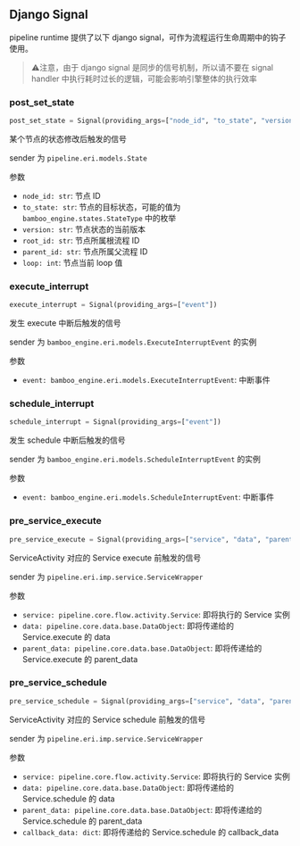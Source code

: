 
## Django Signal

pipeline runtime 提供了以下 django signal，可作为流程运行生命周期中的钩子使用。

> ⚠️注意，由于 django signal 是同步的信号机制，所以请不要在 signal handler 中执行耗时过长的逻辑，可能会影响引擎整体的执行效率

### post_set_state

```python
post_set_state = Signal(providing_args=["node_id", "to_state", "version", "root_id", "parent_id", "loop"])
```

某个节点的状态修改后触发的信号

sender 为 `pipeline.eri.models.State`

参数

- `node_id: str`: 节点 ID
- `to_state: str`: 节点的目标状态，可能的值为 `bamboo_engine.states.StateType` 中的枚举
- `version: str`: 节点状态的当前版本
- `root_id: str`: 节点所属根流程 ID
- `parent_id: str`: 节点所属父流程 ID
- `loop: int`: 节点当前 loop 值

### execute_interrupt

```python
execute_interrupt = Signal(providing_args=["event"])
```

发生 execute 中断后触发的信号

sender 为 `bamboo_engine.eri.models.ExecuteInterruptEvent` 的实例

参数

- `event: bamboo_engine.eri.models.ExecuteInterruptEvent`: 中断事件

### schedule_interrupt

```python
schedule_interrupt = Signal(providing_args=["event"])
```

发生 schedule 中断后触发的信号

sender 为 `bamboo_engine.eri.models.ScheduleInterruptEvent` 的实例

参数

- `event: bamboo_engine.eri.models.ScheduleInterruptEvent`: 中断事件

### pre_service_execute

```python
pre_service_execute = Signal(providing_args=["service", "data", "parent_data"])
```

ServiceActivity 对应的 Service execute 前触发的信号

sender 为 `pipeline.eri.imp.service.ServiceWrapper`

参数

- `service: pipeline.core.flow.activity.Service`: 即将执行的 Service 实例
- `data: pipeline.core.data.base.DataObject`: 即将传递给的 Service.execute 的 data
- `parent_data: pipeline.core.data.base.DataObject`: 即将传递给的 Service.execute 的 parent_data

### pre_service_schedule

```python
pre_service_schedule = Signal(providing_args=["service", "data", "parent_data", "callback_data"])
```

ServiceActivity 对应的 Service schedule 前触发的信号

sender 为 `pipeline.eri.imp.service.ServiceWrapper`

参数

- `service: pipeline.core.flow.activity.Service`: 即将执行的 Service 实例
- `data: pipeline.core.data.base.DataObject`: 即将传递给的 Service.schedule 的 data
- `parent_data: pipeline.core.data.base.DataObject`: 即将传递给的 Service.schedule 的 parent_data
- `callback_data: dict`: 即将传递给的 Service.schedule 的 callback_data
